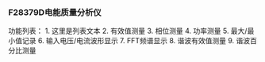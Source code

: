### F28379D电能质量分析仪
功能列表：
    1. 这里是列表文本
    2. 有效值测量
    3. 相位测量
    4. 功率测量
    5. 最大/最小值记录
    6. 输入电压/电流波形显示
    7. FFT频谱显示
    8. 谐波有效值测量
    9. 谐波百分比测量



